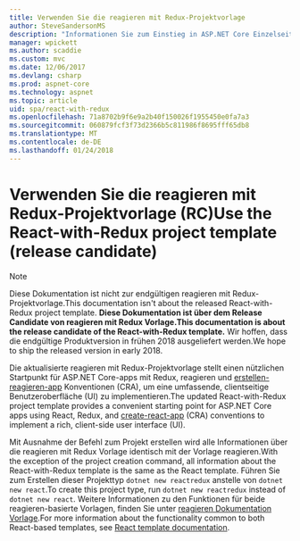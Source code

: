 ```yaml
---
title: Verwenden Sie die reagieren mit Redux-Projektvorlage
author: SteveSandersonMS
description: "Informationen Sie zum Einstieg in ASP.NET Core Einzelseiten-Anwendung (SPA) Release Candidate-Projektvorlage für reagieren mit Redux und erstellen-reagieren-app."
manager: wpickett
ms.author: scaddie
ms.custom: mvc
ms.date: 12/06/2017
ms.devlang: csharp
ms.prod: aspnet-core
ms.technology: aspnet
ms.topic: article
uid: spa/react-with-redux
ms.openlocfilehash: 71a8702b9f6e9a2b40f150026f1955450e0fa7a3
ms.sourcegitcommit: 060879fcf3f73d2366b5c811986f8695fff65db8
ms.translationtype: MT
ms.contentlocale: de-DE
ms.lasthandoff: 01/24/2018
---
```

# <a name="use-the-react-with-redux-project-template-release-candidate"></a><span data-ttu-id="3f7fd-103">Verwenden Sie die reagieren mit Redux-Projektvorlage (RC)</span><span class="sxs-lookup"><span data-stu-id="3f7fd-103">Use the React-with-Redux project template (release candidate)</span></span>

> [!NOTE]
> <span data-ttu-id="3f7fd-104">Diese Dokumentation ist nicht zur endgültigen reagieren mit Redux-Projektvorlage.</span><span class="sxs-lookup"><span data-stu-id="3f7fd-104">This documentation isn't about the released React-with-Redux project template.</span></span> <span data-ttu-id="3f7fd-105">**Diese Dokumentation ist über dem Release Candidate von reagieren mit Redux Vorlage.**</span><span class="sxs-lookup"><span data-stu-id="3f7fd-105">**This documentation is about the release candidate of the React-with-Redux template.**</span></span> <span data-ttu-id="3f7fd-106">Wir hoffen, dass die endgültige Produktversion in frühen 2018 ausgeliefert werden.</span><span class="sxs-lookup"><span data-stu-id="3f7fd-106">We hope to ship the released version in early 2018.</span></span>

<span data-ttu-id="3f7fd-107">Die aktualisierte reagieren mit Redux-Projektvorlage stellt einen nützlichen Startpunkt für ASP.NET Core-apps mit Redux, reagieren und [erstellen-reagieren-app](https://github.com/facebookincubator/create-react-app) Konventionen (CRA), um eine umfassende, clientseitige Benutzeroberfläche (UI) zu implementieren.</span><span class="sxs-lookup"><span data-stu-id="3f7fd-107">The updated React-with-Redux project template provides a convenient starting point for ASP.NET Core apps using React, Redux, and [create-react-app](https://github.com/facebookincubator/create-react-app) (CRA) conventions to implement a rich, client-side user interface (UI).</span></span>

<span data-ttu-id="3f7fd-108">Mit Ausnahme der Befehl zum Projekt erstellen wird alle Informationen über die reagieren mit Redux Vorlage identisch mit der Vorlage reagieren.</span><span class="sxs-lookup"><span data-stu-id="3f7fd-108">With the exception of the project creation command, all information about the React-with-Redux template is the same as the React template.</span></span> <span data-ttu-id="3f7fd-109">Führen Sie zum Erstellen dieser Projekttyp `dotnet new reactredux` anstelle von `dotnet new react`.</span><span class="sxs-lookup"><span data-stu-id="3f7fd-109">To create this project type, run `dotnet new reactredux` instead of `dotnet new react`.</span></span> <span data-ttu-id="3f7fd-110">Weitere Informationen zu den Funktionen für beide reagieren-basierte Vorlagen, finden Sie unter [reagieren Dokumentation Vorlage](xref:spa/react).</span><span class="sxs-lookup"><span data-stu-id="3f7fd-110">For more information about the functionality common to both React-based templates, see [React template documentation](xref:spa/react).</span></span>
